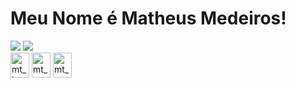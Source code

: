 <h1>Meu Nome é Matheus Medeiros!</h1>
<div>
      <a href="https://instagram.com/medeirosmt" target="_blank"><img src="https://img.shields.io/badge/-Instagram-1C1C1C?logo=instagram&logoColor=white&style=for-square" target="_blank"></a>
      <a href="https://www.linkedin.com/in/matheus-medeiros-8902162a0/' target="_blank"><img src="https://img.shields.io/badge/-LinkedIn-1C1C1C?style=for-square&logo=linkedin&logoColor=white" target="_blank"></a> 
</div>
<div>
  <img align="center" alt="mt_html" height="40" width="30" src="https://cdn.jsdelivr.net/gh/devicons/devicon/icons/html5/html5-original.svg">
  <img align="center" alt="mt_css" height="40" width="30" src="https://cdn.jsdelivr.net/gh/devicons/devicon/icons/css3/css3-original.svg">
  <img align="center" alt="mt_python" height="40" width="30" src="https://cdn.jsdelivr.net/gh/devicons/devicon/icons/python/python-original.svg">
</div>

